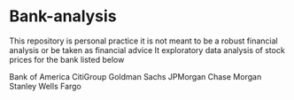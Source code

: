 # Bank-analysis
This repository is personal practice 
it is not meant to be a robust financial analysis or be taken as financial advice
It exploratory data analysis of stock prices for the bank listed below

Bank of America
CitiGroup
Goldman Sachs
JPMorgan Chase
Morgan Stanley
Wells Fargo
